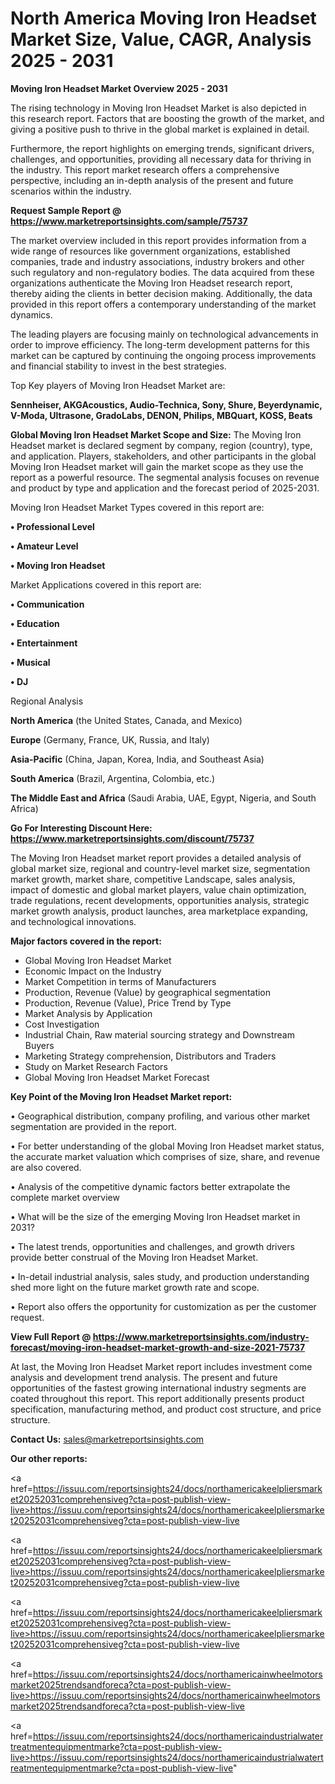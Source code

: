 # North America Moving Iron Headset Market Size, Value, CAGR, Analysis 2025 - 2031

<Strong> Moving Iron Headset Market Overview 2025 - 2031</strong>

The rising technology in Moving Iron Headset Market is also depicted in this research report. Factors that are boosting the growth of the market, and giving a positive push to thrive in the global market is explained in detail.

Furthermore, the report highlights on emerging trends, significant drivers, challenges, and opportunities, providing all necessary data for thriving in the industry. This report market research offers a comprehensive perspective, including an in-depth analysis of the present and future scenarios within the industry.

<strong>Request Sample Report @ <a href=https://www.marketreportsinsights.com/sample/75737>https://www.marketreportsinsights.com/sample/75737</a></strong>

The market overview included in this report provides information from a wide range of resources like government organizations, established companies, trade and industry associations, industry brokers and other such regulatory and non-regulatory bodies. The data acquired from these organizations authenticate the Moving Iron Headset research report, thereby aiding the clients in better decision making. Additionally, the data provided in this report offers a contemporary understanding of the market dynamics.

The leading players are focusing mainly on technological advancements in order to improve efficiency. The long-term development patterns for this market can be captured by continuing the ongoing process improvements and financial stability to invest in the best strategies.

Top Key players of Moving Iron Headset Market are:

<strong>Sennheiser, AKGAcoustics, Audio-Technica, Sony, Shure, Beyerdynamic, V-Moda, Ultrasone, GradoLabs, DENON, Philips, MBQuart, KOSS, Beats</strong>

<strong><b>Global Moving Iron Headset Market Scope and Size:</b></strong>
The Moving Iron Headset market is declared segment by company, region (country), type, and application. Players, stakeholders, and other participants in the global Moving Iron Headset market will gain the market scope as they use the report as a powerful resource. The segmental analysis focuses on revenue and product by type and application and the forecast period of 2025-2031.

Moving Iron Headset Market Types covered in this report are:

<strong>• Professional Level

• Amateur Level

• Moving Iron Headset</strong>

Market Applications covered in this report are:

<strong>• Communication

• Education

• Entertainment

• Musical

• DJ</strong> 

Regional Analysis

<strong>North America</strong> (the United States, Canada, and Mexico)

<strong>Europe</strong> (Germany, France, UK, Russia, and Italy)

<strong>Asia-Pacific</strong> (China, Japan, Korea, India, and Southeast Asia)

<strong>South America</strong> (Brazil, Argentina, Colombia, etc.)

<strong>The Middle East and Africa</strong> (Saudi Arabia, UAE, Egypt, Nigeria, and South Africa)

<strong>Go For Interesting Discount Here: <a href=https://www.marketreportsinsights.com/discount/75737>https://www.marketreportsinsights.com/discount/75737</a></strong>

The Moving Iron Headset market report provides a detailed analysis of global market size, regional and country-level market size, segmentation market growth, market share, competitive Landscape, sales analysis, impact of domestic and global market players, value chain optimization, trade regulations, recent developments, opportunities analysis, strategic market growth analysis, product launches, area marketplace expanding, and technological innovations.

<strong><b>Major factors covered in the report:</b></strong>
<ul>
  <li>Global Moving Iron Headset Market </li>
  <li>Economic Impact on the Industry</li>
  <li>Market Competition in terms of Manufacturers</li>
  <li>Production, Revenue (Value) by geographical segmentation</li>
  <li>Production, Revenue (Value), Price Trend by Type</li>
  <li>Market Analysis by Application</li>
  <li>Cost Investigation</li>
  <li>Industrial Chain, Raw material sourcing strategy and Downstream Buyers</li>
  <li>Marketing Strategy comprehension, Distributors and Traders</li>
  <li>Study on Market Research Factors</li>
  <li>Global Moving Iron Headset Market Forecast</li>
</ul>

<strong><b>Key Point of the Moving Iron Headset Market report:</b></strong>

• Geographical distribution, company profiling, and various other market segmentation are provided in the report.

• For better understanding of the global Moving Iron Headset market status, the accurate market valuation which comprises of size, share, and revenue are also covered.

• Analysis of the competitive dynamic factors better extrapolate the complete market overview

• What will be the size of the emerging Moving Iron Headset market in 2031?

• The latest trends, opportunities and challenges, and growth drivers provide better construal of the Moving Iron Headset Market.

• In-detail industrial analysis, sales study, and production understanding shed more light on the future market growth rate and scope.

• Report also offers the opportunity for customization as per the customer request.

<strong><b>View Full Report @ <a href=https://www.marketreportsinsights.com/industry-forecast/moving-iron-headset-market-growth-and-size-2021-75737>https://www.marketreportsinsights.com/industry-forecast/moving-iron-headset-market-growth-and-size-2021-75737</a></b></strong>


At last, the Moving Iron Headset Market report includes investment come analysis and development trend analysis. The present and future opportunities of the fastest growing international industry segments are coated throughout this report. This report additionally presents product specification, manufacturing method, and product cost structure, and price structure.

<strong>Contact Us:</strong>
sales@marketreportsinsights.com

<strong>Our other reports:</strong>

<a href=https://issuu.com/reportsinsights24/docs/northamericakeelpliersmarket20252031comprehensiveg?cta=post-publish-view-live>https://issuu.com/reportsinsights24/docs/northamericakeelpliersmarket20252031comprehensiveg?cta=post-publish-view-live</a>

<a href=https://issuu.com/reportsinsights24/docs/northamericakeelpliersmarket20252031comprehensiveg?cta=post-publish-view-live>https://issuu.com/reportsinsights24/docs/northamericakeelpliersmarket20252031comprehensiveg?cta=post-publish-view-live</a>

<a href=https://issuu.com/reportsinsights24/docs/northamericakeelpliersmarket20252031comprehensiveg?cta=post-publish-view-live>https://issuu.com/reportsinsights24/docs/northamericakeelpliersmarket20252031comprehensiveg?cta=post-publish-view-live</a>

<a href=https://issuu.com/reportsinsights24/docs/northamericainwheelmotorsmarket2025trendsandforeca?cta=post-publish-view-live>https://issuu.com/reportsinsights24/docs/northamericainwheelmotorsmarket2025trendsandforeca?cta=post-publish-view-live</a>

<a href=https://issuu.com/reportsinsights24/docs/northamericaindustrialwatertreatmentequipmentmarke?cta=post-publish-view-live>https://issuu.com/reportsinsights24/docs/northamericaindustrialwatertreatmentequipmentmarke?cta=post-publish-view-live</a>"
